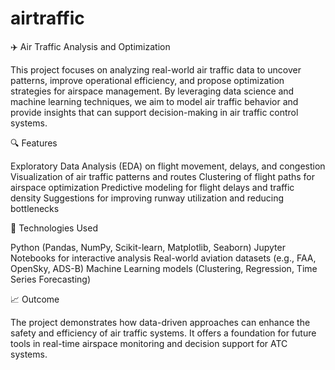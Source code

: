 # airtraffic

✈️ Air Traffic Analysis and Optimization

This project focuses on analyzing real-world air traffic data to uncover patterns, improve operational efficiency, and propose optimization strategies for airspace management. By leveraging data science and machine learning techniques, we aim to model air traffic behavior and provide insights that can support decision-making in air traffic control systems.

🔍 Features

Exploratory Data Analysis (EDA) on flight movement, delays, and congestion
Visualization of air traffic patterns and routes
Clustering of flight paths for airspace optimization
Predictive modeling for flight delays and traffic density
Suggestions for improving runway utilization and reducing bottlenecks

🧰 Technologies Used

Python (Pandas, NumPy, Scikit-learn, Matplotlib, Seaborn)
Jupyter Notebooks for interactive analysis
Real-world aviation datasets (e.g., FAA, OpenSky, ADS-B)
Machine Learning models (Clustering, Regression, Time Series Forecasting)

📈 Outcome

The project demonstrates how data-driven approaches can enhance the safety and efficiency of air traffic systems. It offers a foundation for future tools in real-time airspace monitoring and decision support for ATC systems.

